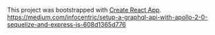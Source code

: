This project was bootstrapped with [Create React App](https://github.com/facebook/create-react-app).
https://medium.com/infocentric/setup-a-graphql-api-with-apollo-2-0-sequelize-and-express-js-608d1365d776
 
